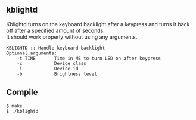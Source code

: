 ## kblightd

Kblightd turns on the keyboard backlight after a keypress and turns it back off after a specified amount of seconds.  
It should work properly without using any arguments.  

    KBLIGHTD :: Handle keyboard backlight
    Optional arguments:
        -t TIME       Time in MS to turn LED on after keypress
        -c            Device class
        -i            Device id
        -b            Brightness level

## Compile

    $ make
    $ ./kblightd
